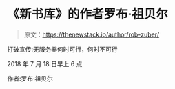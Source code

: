# 《新书库》的作者罗布·祖贝尔

> 原文：<https://thenewstack.io/author/rob-zuber/>

打破宣传:无服务器何时可行，何时不可行

2018 年 7 月 18 日早上 6 点

作者:罗布·祖贝尔